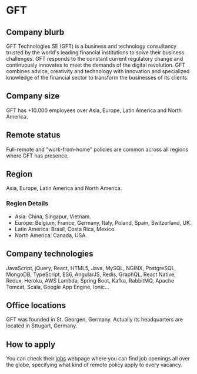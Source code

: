 # GFT

## Company blurb

GFT Technologies SE (GFT) is a business and technology consultancy trusted by the world's leading financial institutions to solve their business challenges. GFT responds to the constant current regulatory change and continuously innovates to meet the demands of the digital revolution. GFT combines advice, creativity and technology with innovation and specialized knowledge of the financial sector to transform the businesses of its clients.

## Company size

GFT has +10.000 employees over Asia, Europe, Latin America and North America.

## Remote status

Full-remote and "work-from-home" policies are common across all regions where GFT has presence.

## Region

Asia, Europe, Latin America and North America.

### Region Details

* Asia: China, Singapur, Vietnam.
* Europe: Belgium, France, Germany, Italy, Poland, Spain, Switzerland, UK.
* Latin America: Brasil, Costa Rica, Mexico.
* North America: Canada, USA.

## Company technologies

JavaScript, jQuery, React, HTML5, Java, MySQL, NGINX, PostgreSQL, MongoDB, TypeScript, ES6, AngularJS, Redis, GraphQL, React Native, Redux, Heroku, AWS Lambda, Spring Boot, Kafka, RabbitMQ, Apache Tomcat, Scala, Google App Engine, Ionic...

## Office locations

GFT was founded in St. Georgen, Germany. Actually its headquarters are located in Sttugart, Germany.

## How to apply

You can check their [jobs](https://jobs.gft.com/) webpage where you can find job openings all over the globe, specifying what kind of remote policy apply to every vacancy.

